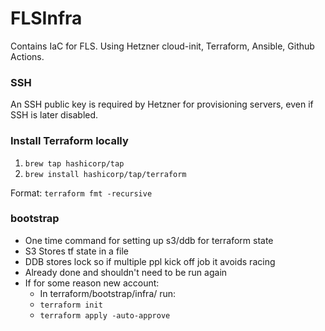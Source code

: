 # FLSInfra
Contains IaC for FLS. Using Hetzner cloud-init, Terraform, Ansible, Github Actions.

### SSH
An SSH public key is required by Hetzner for provisioning servers, even if SSH is later disabled.

### Install Terraform locally
1. `brew tap hashicorp/tap`
2. `brew install hashicorp/tap/terraform`

Format: `terraform fmt -recursive`

### bootstrap
* One time command for setting up s3/ddb for terraform state
* S3 Stores tf state in a file
* DDB stores lock so if multiple ppl kick off job it avoids racing
* Already done and shouldn't need to be run again
* If for some reason new account:
  * In terraform/bootstrap/infra/ run:
  * `terraform init`
  * `terraform apply -auto-approve`